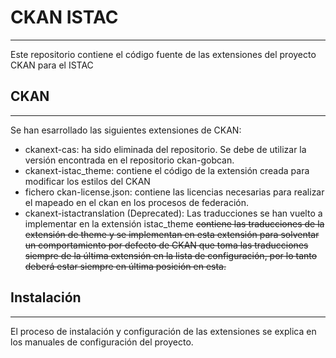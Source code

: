 # CKAN ISTAC
---------------------------------------------------------------

Este repositorio contiene el código fuente de las extensiones del proyecto CKAN para el ISTAC


## CKAN
---------------------------------------------------------------

Se han esarrollado las siguientes extensiones de CKAN:

- ckanext-cas: ha sido eliminada del repositorio. Se debe de utilizar la versión encontrada en el repositorio ckan-gobcan.
- ckanext-istac_theme: contiene el código de la extensión creada para modificar los estilos del CKAN
- fichero ckan-license.json: contiene las licencias necesarias para realizar el mapeado en el ckan en los procesos de federación.
- ckanext-istactranslation (Deprecated): Las traducciones se han vuelto a implementar en la extensión istac_theme <s>contiene las traducciones de la extensión de theme y se implementan en esta extensión para solventar un comportamiento por defecto de CKAN que toma las traducciones siempre de la última extensión en la lista de configuración, por lo tanto deberá estar siempre en última posición en esta.</s>

## Instalación
---------------------------------------------------------------

El proceso de instalación y configuración de las extensiones se explica en los manuales de configuración del proyecto.

